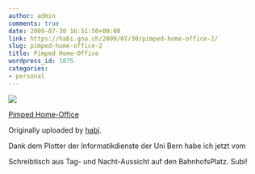 ```yaml
---
author: admin
comments: true
date: 2009-07-30 16:51:50+00:00
link: https://habi.gna.ch/2009/07/30/pimped-home-office-2/
slug: pimped-home-office-2
title: Pimped Home-Office
wordpress_id: 1875
categories:
- personal
---
```



 [![](http://farm3.static.flickr.com/2442/3772685854_e5856f7be7_m.jpg)](http://www.flickr.com/photos/habi/3772685854/)
   

 
  [Pimped Home-Office](http://www.flickr.com/photos/habi/3772685854/)
    

  Originally uploaded by [habi](http://www.flickr.com/people/habi/).
 



Dank dem Plotter der Informatikdienste der Uni Bern habe ich jetzt vom  

Schreibtisch aus Tag- und Nacht-Aussicht auf den BahnhofsPlatz. Subi!
  

